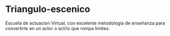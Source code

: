 # Triangulo-escenico
Escuela de actuacion Virtual, con excelente metodologia de enseñanza para convertirte en un actor o actriz que rompa limites.
